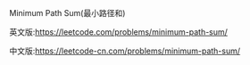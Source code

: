 Minimum Path Sum(最小路径和)

英文版:https://leetcode.com/problems/minimum-path-sum/

中文版:https://leetcode-cn.com/problems/minimum-path-sum/
